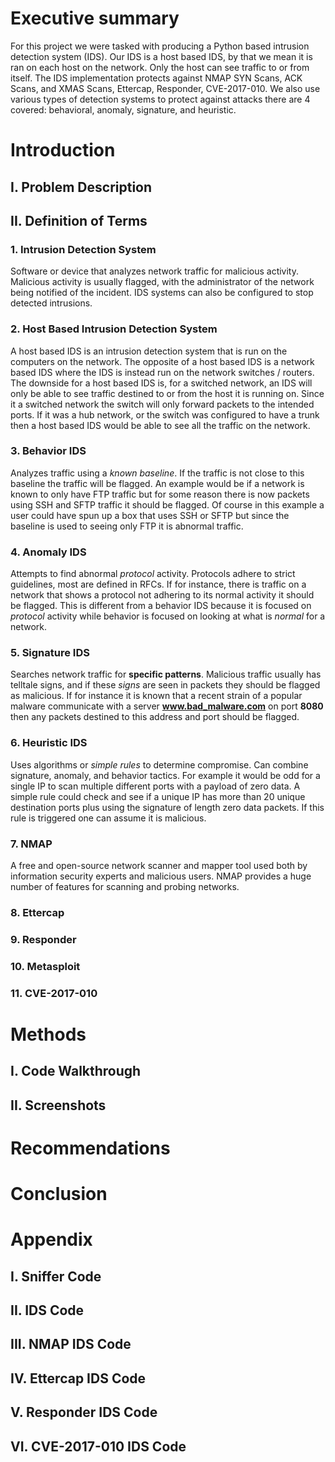 # Executive summary

For this project we were tasked with producing a Python based intrusion detection system (IDS).
Our IDS is a host based IDS, by that we mean it is ran on each host on the network.
Only the host can see traffic to or from itself.
The IDS implementation protects against NMAP SYN Scans, ACK Scans, and XMAS Scans, Ettercap, Responder, CVE-2017-010.
We also use various types of detection systems to protect against attacks there are 4 covered: behavioral, anomaly, signature, and heuristic.

# Introduction

## I. Problem Description


## II. Definition of Terms

### 1. Intrusion Detection System

Software or device that analyzes network traffic for malicious activity.
Malicious activity is usually flagged, with the administrator of the network being notified of the incident.
IDS systems can also be configured to stop detected intrusions.

### 2. Host Based Intrusion Detection System

A host based IDS is an intrusion detection system that is run on the computers on the network.
The opposite of a host based IDS is a network based IDS where the IDS is instead run on the network switches / routers.
The downside for a host based IDS is, for a switched network, an IDS will only be able to see traffic destined to or from the host it is running on.
Since it a switched network the switch will only forward packets to the intended ports.
If it was a hub network, or the switch was configured to have a trunk then a host based IDS would be able to see all the traffic on the network.

### 3. Behavior IDS

Analyzes traffic using a *known baseline*.
If the traffic is not close to this baseline the traffic will be flagged.
An example would be if a network is known to only have FTP traffic but for some reason there is now packets using SSH and SFTP traffic it should be flagged.
Of course in this example a user could have spun up a box that uses SSH or SFTP but since the baseline is used to seeing only FTP it is abnormal traffic.

### 4. Anomaly IDS

Attempts to find abnormal *protocol* activity.
Protocols adhere to strict guidelines, most are defined in RFCs.
If for instance, there is traffic on a network that shows a protocol not adhering to its normal activity it should be flagged.
This is different from a behavior IDS because it is focused on *protocol* activity while behavior is focused on looking at what is *normal* for a network.

### 5. Signature IDS

Searches network traffic for **specific patterns**.
Malicious traffic usually has telltale signs, and if these *signs* are seen in packets they should be flagged as malicious.
If for instance it is known that a recent strain of a popular malware communicate with a server **www.bad_malware.com** on port **8080** then any packets destined to this address and port should be flagged.

### 6. Heuristic IDS

Uses algorithms or *simple rules* to determine compromise.
Can combine signature, anomaly, and behavior tactics.
For example it would be odd for a single IP to scan multiple different ports with a payload of zero data.
A simple rule could check and see if a unique IP has more than 20 unique destination ports plus using the signature of length zero data packets.
If this rule is triggered one can assume it is malicious.

### 7. NMAP

A free and open-source network scanner and mapper tool used both by information security experts and malicious users.
NMAP provides a huge number of features for scanning and probing networks.

### 8. Ettercap

### 9. Responder

### 10. Metasploit

### 11. CVE-2017-010

# Methods

## I. Code Walkthrough

## II. Screenshots



# Recommendations


# Conclusion


# Appendix

## I. Sniffer Code

## II. IDS Code

## III. NMAP IDS Code

## IV. Ettercap IDS Code

## V. Responder IDS Code

## VI. CVE-2017-010 IDS Code